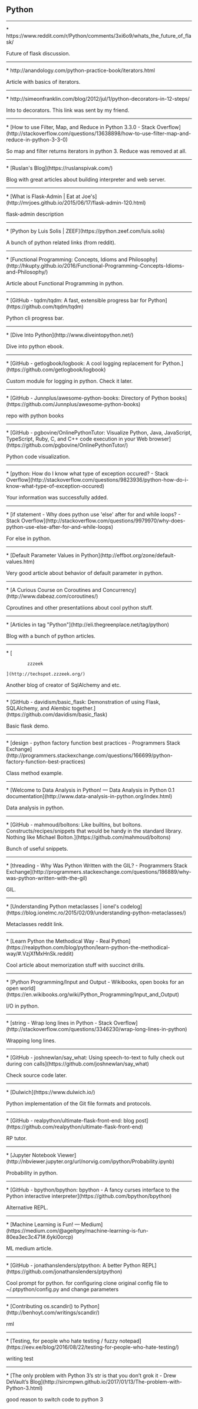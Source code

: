 Python
---
<hr>
* https://www.reddit.com/r/Python/comments/3xi6o9/whats_the_future_of_flask/

Future of flask discussion.
<hr>
* http://anandology.com/python-practice-book/iterators.html

Article with basics of iterators.
<hr>
* http://simeonfranklin.com/blog/2012/jul/1/python-decorators-in-12-steps/

Into to decorators. This link was sent by my friend.
<hr>
* [How to use Filter, Map, and Reduce in Python 3.3.0 - Stack Overflow](http://stackoverflow.com/questions/13638898/how-to-use-filter-map-and-reduce-in-python-3-3-0)

So map and filter returns iterators in python 3. Reduce was removed at all.
<hr>
* [Ruslan's Blog](https://ruslanspivak.com/)

Blog with great articles about building interpreter and web server.
<hr>
* [What is Flask-Admin |  Eat at Joe's](http://mrjoes.github.io/2015/06/17/flask-admin-120.html)

flask-admin description
<hr>
* [Python by Luis Solis | ZEEF](https://python.zeef.com/luis.solis)

A bunch of python related links (from reddit).
<hr>
* [Functional Programming: Concepts, Idioms and Philosophy](http://hkupty.github.io/2016/Functional-Programming-Concepts-Idioms-and-Philosophy/)

Article about Functional Programming in python.
<hr>
* [GitHub - tqdm/tqdm: A fast, extensible progress bar for Python](https://github.com/tqdm/tqdm)

Python cli progress bar.
<hr>
* [Dive Into Python](http://www.diveintopython.net/)

Dive into python ebook.
<hr>
* [GitHub - getlogbook/logbook: A cool logging replacement for Python.](https://github.com/getlogbook/logbook)

Custom module for logging in python. Check it later.
<hr>
* [GitHub - Junnplus/awesome-python-books: Directory of Python books](https://github.com/Junnplus/awesome-python-books)

repo with python books
<hr>
* [GitHub - pgbovine/OnlinePythonTutor: Visualize Python, Java, JavaScript, TypeScript, Ruby, C, and C++ code execution in your Web browser](https://github.com/pgbovine/OnlinePythonTutor/)

Python code visualization.
<hr>
* [python: How do I know what type of exception occured? - Stack Overflow](http://stackoverflow.com/questions/9823936/python-how-do-i-know-what-type-of-exception-occured)

Your information was successfully added.
<hr>
* [if statement - Why does python use 'else' after for and while loops? - Stack Overflow](http://stackoverflow.com/questions/9979970/why-does-python-use-else-after-for-and-while-loops)

For else in python.
<hr>
* [Default Parameter Values in Python](http://effbot.org/zone/default-values.htm)

Very good article about behavior of default parameter in python.
<hr>
* [A Curious Course on Coroutines and Concurrency](http://www.dabeaz.com/coroutines/)

Cproutines and other presentatiions about cool python stuff.
<hr>
* [Articles in tag "Python"](http://eli.thegreenplace.net/tag/python)

Blog with a bunch of python articles.
<hr>
* [
        
            zzzeek
        
    ](http://techspot.zzzeek.org/)

Another blog of creator of SqlAlchemy and etc.
<hr>
* [GitHub - davidism/basic_flask: Demonstration of using Flask, SQLAlchemy, and Alembic together.](https://github.com/davidism/basic_flask)

Basic flask demo.
<hr>
* [design - python factory function best practices - Programmers Stack Exchange](http://programmers.stackexchange.com/questions/166699/python-factory-function-best-practices)

Class method example.
<hr>
* [Welcome to Data Analysis in Python! — Data Analysis in Python 0.1 documentation](http://www.data-analysis-in-python.org/index.html)

Data analysis in python.
<hr>
* [GitHub - mahmoud/boltons: Like builtins, but boltons. Constructs/recipes/snippets that would be handy in the standard library. Nothing like Michael Bolton.](https://github.com/mahmoud/boltons)

Bunch of useful snippets.
<hr>
* [threading - Why Was Python Written with the GIL? - Programmers Stack Exchange](http://programmers.stackexchange.com/questions/186889/why-was-python-written-with-the-gil)

GIL.
<hr>
* [Understanding Python metaclasses | ionel's codelog](https://blog.ionelmc.ro/2015/02/09/understanding-python-metaclasses/)

Metaclasses reddit link.
<hr>
* [Learn Python the Methodical Way - Real Python](https://realpython.com/blog/python/learn-python-the-methodical-way/#.VzjXfMxHnSk.reddit)

Cool article about memorization stuff with succinct drills.
<hr>
* [Python Programming/Input and Output - Wikibooks, open books for an open world](https://en.wikibooks.org/wiki/Python_Programming/Input_and_Output)

I/O in python.
<hr>
* [string - Wrap long lines in Python - Stack Overflow](http://stackoverflow.com/questions/3346230/wrap-long-lines-in-python)

Wrapping long lines.
<hr>
* [GitHub - joshnewlan/say_what: Using speech-to-text to fully check out during con calls](https://github.com/joshnewlan/say_what)

Check source code later.
<hr>
* [Dulwich](https://www.dulwich.io/)

Python implementation of the Git file formats and protocols.
<hr>
* [GitHub - realpython/ultimate-flask-front-end: blog post](https://github.com/realpython/ultimate-flask-front-end)

RP tutor.
<hr>
* [Jupyter Notebook Viewer](http://nbviewer.jupyter.org/url/norvig.com/ipython/Probability.ipynb)

Probability in python.
<hr>
* [GitHub - bpython/bpython: bpython - A fancy curses interface to the Python interactive interpreter](https://github.com/bpython/bpython)

Alternative REPL.
<hr>
* [Machine Learning is Fun! — Medium](https://medium.com/@ageitgey/machine-learning-is-fun-80ea3ec3c471#.6yki0orcp)

ML medium article.
<hr>
* [GitHub - jonathanslenders/ptpython: A better Python REPL](https://github.com/jonathanslenders/ptpython)

Cool prompt for python.
for configuring clone original config file to ~/.ptpython/config.py and change parameters
<hr>
* [Contributing os.scandir() to Python](http://benhoyt.com/writings/scandir/)

rml
<hr>
* [Testing, for people who hate testing / fuzzy notepad](https://eev.ee/blog/2016/08/22/testing-for-people-who-hate-testing/)

writing test
<hr>
* [The only problem with Python 3’s str is that you don’t grok it - Drew DeVault’s Blog](http://sircmpwn.github.io/2017/01/13/The-problem-with-Python-3.html)

good reason to switch code to python 3
